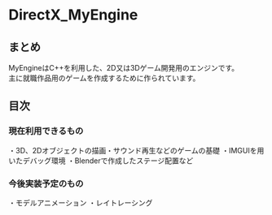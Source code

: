 # DirectX_MyEngine

## まとめ

MyEngineはC++を利用した、2D又は3Dゲーム開発用のエンジンです。  
主に就職作品用のゲームを作成するために作られています。

## 目次

### 現在利用できるもの

・3D、2Dオブジェクトの描画・サウンド再生などのゲームの基礎
・IMGUIを用いたデバッグ環境
・Blenderで作成したステージ配置など

### 今後実装予定のもの

・モデルアニメーション
・レイトレーシング
